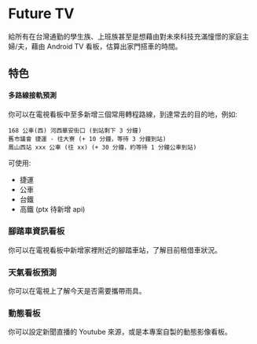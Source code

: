 # Future TV
給所有在台灣通勤的學生族、上班族甚至是想藉由對未來科技充滿憧憬的家庭主婦/夫，藉由 Android TV 看板，估算出家門搭車的時間。

## 特色

#### 多路線接軌預測

你可以在電視看板中至多新增三個常用轉程路線，到達常去的目的地，例如:
```
168 公車(西) 河西華安街口 (到站剩下 3 分鐘)
舊市議會 捷運 - 往大寮 (+ 10 分鐘，等待 3 分鐘到站)
鳳山西站 xxx 公車 (往 xx) (+ 30 分鐘，約等待 1 分鐘公車到站)
```

可使用:

- 捷運
- 公車
- 台鐵
- 高鐵 (ptx 待新增 api)

### 腳踏車資訊看板

你可以在電視看板中新增家裡附近的腳踏車站，了解目前租借車狀況。

### 天氣看板預測

你可以在電視上了解今天是否需要攜帶雨具。


### 動態看板

你可以設定新聞直播的 Youtube 來源，或是本專案自製的動態影像看板。
